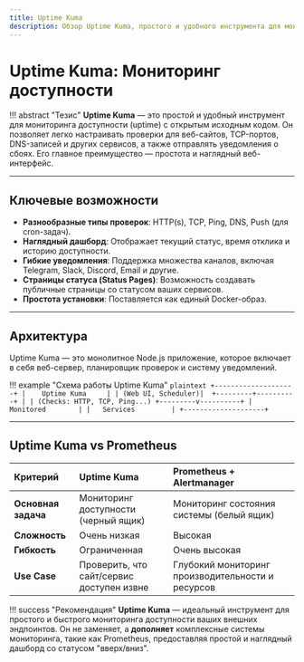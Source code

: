 ```yaml
---
title: Uptime Kuma
description: Обзор Uptime Kuma, простого и удобного инструмента для мониторинга доступности.
---
```


# Uptime Kuma: Мониторинг доступности

!!! abstract "Тезис"
    **Uptime Kuma** — это простой и удобный инструмент для мониторинга доступности (uptime) с открытым исходным кодом. Он позволяет легко настраивать проверки для веб-сайтов, TCP-портов, DNS-записей и других сервисов, а также отправлять уведомления о сбоях. Его главное преимущество — простота и наглядный веб-интерфейс.

---

## Ключевые возможности

-   **Разнообразные типы проверок**: HTTP(s), TCP, Ping, DNS, Push (для cron-задач).
-   **Наглядный дашборд**: Отображает текущий статус, время отклика и историю доступности.
-   **Гибкие уведомления**: Поддержка множества каналов, включая Telegram, Slack, Discord, Email и другие.
-   **Страницы статуса (Status Pages)**: Возможность создавать публичные страницы со статусом ваших сервисов.
-   **Простота установки**: Поставляется как единый Docker-образ.

---

## Архитектура

Uptime Kuma — это монолитное Node.js приложение, которое включает в себя веб-сервер, планировщик проверок и систему уведомлений.

!!! example "Схема работы Uptime Kuma"
    ```plaintext
    +--------------------+
    |    Uptime Kuma     |
    | (Web UI, Scheduler)| 
    +---------+----------+
              |
              | (Checks: HTTP, TCP, Ping...)
    +---------v----------+
    |   Monitored        |
    |   Services         |
    +--------------------+
    ```

---

## Uptime Kuma vs Prometheus

| Критерий | Uptime Kuma | Prometheus + Alertmanager |
| :--- | :--- | :--- |
| **Основная задача** | Мониторинг доступности (черный ящик) | Мониторинг состояния системы (белый ящик) |
| **Сложность** | Очень низкая | Высокая |
| **Гибкость** | Ограниченная | Очень высокая |
| **Use Case** | Проверить, что сайт/сервис доступен извне | Глубокий мониторинг производительности и ресурсов |

!!! success "Рекомендация"
    **Uptime Kuma** — идеальный инструмент для простого и быстрого мониторинга доступности ваших внешних эндпоинтов. Он не заменяет, а **дополняет** комплексные системы мониторинга, такие как Prometheus, предоставляя простой и наглядный дашборд со статусом "вверх/вниз".
